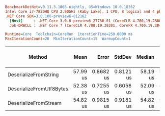 ``` ini

BenchmarkDotNet=v0.11.3.1003-nightly, OS=Windows 10.0.18362
Intel Core i7-7820HQ CPU 2.90GHz (Kaby Lake), 1 CPU, 8 logical and 4 physical cores
.NET Core SDK=3.0.100-preview6-012162
  [Host]     : .NET Core 3.0.0-preview6-27730-01 (CoreCLR 4.700.19.28001, CoreFX 4.700.19.27908), 64bit RyuJIT
  Job-DRWCLL : .NET Core ? (CoreCLR 4.700.19.30201, CoreFX 4.700.19.30401), 64bit RyuJIT

Runtime=Core  Toolchain=CoreRun  IterationTime=250.0000 ms  
MaxIterationCount=20  MinIterationCount=15  WarmupCount=1  

```
|                   Method |     Mean |     Error |    StdDev |   Median |      Min |      Max | Gen 0/1k Op | Gen 1/1k Op | Gen 2/1k Op | Allocated Memory/Op |
|------------------------- |---------:|----------:|----------:|---------:|---------:|---------:|------------:|------------:|------------:|--------------------:|
|    DeserializeFromString | 57.99 us | 0.8682 us | 0.8121 us | 58.19 us | 56.29 us | 59.38 us |      8.4225 |      0.9105 |           - |            34.82 KB |
| DeserializeFromUtf8Bytes | 52.38 us | 0.7255 us | 0.6058 us | 52.09 us | 51.89 us | 53.65 us |      5.1813 |      0.6477 |           - |            21.91 KB |
|    DeserializeFromStream | 54.82 us | 0.9815 us | 0.9181 us | 54.82 us | 53.46 us | 56.71 us |      5.3464 |           - |           - |            21.98 KB |
